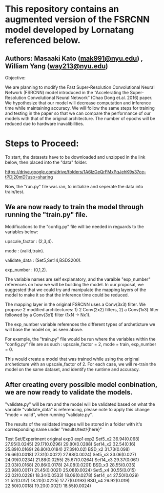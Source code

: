 
# This repository contains an augmented version of the FSRCNN model developed by Lornatang referenced below.

## Authors: Masaaki Kato (mak991@nyu.edu) , William Yang (way213@nyu.edu)


Objective: 

We are planning to modify the Fast Super-Resolution Convolutional Neural Network (FSRCNN) model introduced in the “Accelerating the Super-Resolution Convolutional Neural Network” (Chao Dong et.al. 2016) paper. We hypothesize that our model will decrease computation and inference time while maintaining accuracy. We will follow the same steps for training and testing in the paper so that we can compare the performance of our models with that of the original architecture. The number of epochs will be reduced due to hardware inavalibilities.

# Steps to Proceed:

To start, the datasets have to be downloaded and unzipped in the link below, then placed into the "data" folder. 

https://drive.google.com/drive/folders/1A6lzGeQrFMxPqJehK9s37ce-tPDj20mD?usp=sharing

Now, the "run.py" file was ran, to initialize and seperate the data into train/test. 

## We are now ready to train the model through running the "train.py" file.

Modifications to the "config.py" file will be needed in reguards to the variables below:


upscale_factor : (2,3,4).

mode : (valid,train).

validate_data : (Set5,Set14,BSDS200).

exp_number : (0,1,2).


The variable names are self explanatory, and the varaible "exp_number" references on how we will be building the model. In our proposal, we suggested that we could try and manipulate the mapping layers of the model to make it so that the inference time could be reduced. 

The mapping layer in the original FSRCNN uses a Conv(3x3) filter. We propose 2 modified architectures: 1) 2  Conv(2x2) filters, 2) a Conv(1x3) filter followed by a Conv(3x1) filter (1xN → Nx1).

The exp_number variable references the different types of archeticture we will base the model on, as seen above.


For example, the "train.py" file would be run where the variables within the "config.py" file are as such : upscale_factor = 2, mode = train, exp_number = 0.

This would create a model that was trained while using the original archeticture with an upscale_factor of 2. For each case, we will re-train the model on the same dataset, and identify the runtime and accuracy.

## After creating every possible model conbination, we are now ready to validate the models. 

"validate.py" will be ran and the model will be validated based on what the variable "validate_data" is referencing, please note to apply this change "mode = valid", when running "validate.py".

The results of the validated images will be stored in a folder with it's corresponding name under "results/test/{here}"

Test Set/Experiment	original	exp0	exp1	exp2
Set5_x2	36.94(0.068)	27.95(0.0245)	29.17(0.0296)	29.80(0.0288)
Set14_x2	32.54(0.16)	25.89(0.0169)	26.80(0.0184)	27.39(0.02)
BSD_x2	31.73(0.098)	26.66(0.0018)	27.31(0.0022)	27.88(0.0024)
Set5_x3	33.06(0.027)	24.09(0.0234)	21.88(0.0255)	25.67(0.0264)
Set14_x3	29.37(0.061)	23.03(0.0168)	20.86(0.0178)	24.08(0.0201)
BSD_x3	28.55(0.035)	23.98(0.0017)	21.45(0.0021)	25.08(0.0024)
Set5_x4	30.55(0.015)	22.02(0.0228)	18.34(0.0533)	18.09(0.0278)
Set14_x4	27.50(0.029)	21.52(0.017)	18.20(0.0225)	17.77(0.0193)
BSD_x4	26.92(0.019)	22.50(0.0018)	19.20(0.0021)	18.55(0.0024)
